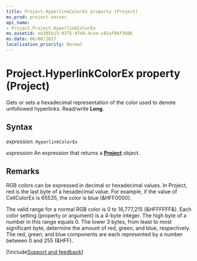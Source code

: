 ```yaml
---
title: Project.HyperlinkColorEx property (Project)
ms.prod: project-server
api_name:
- Project.Project.HyperlinkColorEx
ms.assetid: ee305b13-9375-47d4-4cae-c81af86f3606
ms.date: 06/08/2017
localization_priority: Normal
---
```



# Project.HyperlinkColorEx property (Project)

Gets or sets a hexadecimal representation of the color used to denote unfollowed hyperlinks. Read/write  **Long**.


## Syntax

_expression_. `HyperlinkColorEx`

 _expression_ An expression that returns a **[Project](project.project.md)** object.


## Remarks

RGB colors can be expressed in decimal or hexadecimal values. In Project, red is the last byte of a hexadecimal value. For example, if the value of CellColorEx is 65535, the color is blue (&HFF0000). 

The valid range for a normal RGB color is 0 to 16,777,215 (&HFFFFFF&). Each color setting (property or argument) is a 4-byte integer. The high byte of a number in this range equals 0. The lower 3 bytes, from least to most significant byte, determine the amount of red, green, and blue, respectively. The red, green, and blue components are each represented by a number between 0 and 255 (&HFF).

[!include[Support and feedback](~/includes/feedback-boilerplate.md)]